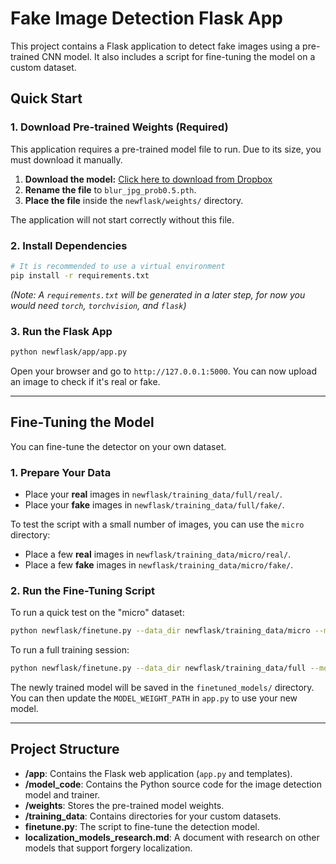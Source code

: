 # Fake Image Detection Flask App

This project contains a Flask application to detect fake images using a pre-trained CNN model. It also includes a script for fine-tuning the model on a custom dataset.

## Quick Start

### 1. Download Pre-trained Weights (Required)

This application requires a pre-trained model file to run. Due to its size, you must download it manually.

1.  **Download the model:** [Click here to download from Dropbox](https://www.dropbox.com/s/2g2jagq2jn1fd0i/blur_jpg_prob0.5.pth?dl=0)
2.  **Rename the file** to `blur_jpg_prob0.5.pth`.
3.  **Place the file** inside the `newflask/weights/` directory.

The application will not start correctly without this file.

### 2. Install Dependencies

```bash
# It is recommended to use a virtual environment
pip install -r requirements.txt
```
*(Note: A `requirements.txt` will be generated in a later step, for now you would need `torch`, `torchvision`, and `flask`)*

### 3. Run the Flask App

```bash
python newflask/app/app.py
```
Open your browser and go to `http://127.0.0.1:5000`. You can now upload an image to check if it's real or fake.

---

## Fine-Tuning the Model

You can fine-tune the detector on your own dataset.

### 1. Prepare Your Data

-   Place your **real** images in `newflask/training_data/full/real/`.
-   Place your **fake** images in `newflask/training_data/full/fake/`.

To test the script with a small number of images, you can use the `micro` directory:
-   Place a few **real** images in `newflask/training_data/micro/real/`.
-   Place a few **fake** images in `newflask/training_data/micro/fake/`.

### 2. Run the Fine-Tuning Script

To run a quick test on the "micro" dataset:
```bash
python newflask/finetune.py --data_dir newflask/training_data/micro --mode micro
```

To run a full training session:
```bash
python newflask/finetune.py --data_dir newflask/training_data/full --mode full --epochs 50 --lr 1e-5
```
The newly trained model will be saved in the `finetuned_models/` directory. You can then update the `MODEL_WEIGHT_PATH` in `app.py` to use your new model.

---

## Project Structure

-   **/app**: Contains the Flask web application (`app.py` and templates).
-   **/model_code**: Contains the Python source code for the image detection model and trainer.
-   **/weights**: Stores the pre-trained model weights.
-   **/training_data**: Contains directories for your custom datasets.
-   **finetune.py**: The script to fine-tune the detection model.
-   **localization_models_research.md**: A document with research on other models that support forgery localization.
